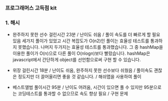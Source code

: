 ### 프로그래머스 고득점 kit

### 1. 해시

- 완주하지 못한 선수
  걸린시간 23분 / 난이도 쉬움 / 풀이 속도를 더 빠르게 할 필요 있음
  세가지 풀이가 있었고 시간 복잡도가 O(n2)인 풀이는 효율성 테스트를 통과하지 못했습니다.
  나머지 두가지는 효율성 테스트를 통과했습니다.
  그 중 hashMap을 이용한 풀이가 O(n)으로 다른 풀이 O(nlogn)보다 빨랐습니다.
  hashMap은 javascript에서 간단하게 object를 선언함으로써 구현 할 수 있습니다.

- 위장
  걸린시간 18분 / 난이도 쉬움, 완주하지 못한 선수보다 쉬웠음 / 풀이속도 괜찮은 정도지만 더 끌어올리면 좋을 것 같습니다. / 해쉬맵을 사용하여 풀이

- 베스트앨범
  풀이시간 95분 / 난이도 어려움, 시간이 있으면 풀 수 있지만 95분으로는 코딩테스트를 통과할 수 없으므로 속도 향상 필요 / 구현 문제
